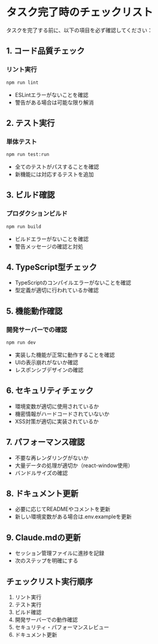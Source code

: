 # タスク完了時のチェックリスト

タスクを完了する前に、以下の項目を必ず確認してください：

## 1. コード品質チェック

### リント実行
```bash
npm run lint
```
- ESLintエラーがないことを確認
- 警告がある場合は可能な限り解消

## 2. テスト実行

### 単体テスト
```bash
npm run test:run
```
- 全てのテストがパスすることを確認
- 新機能には対応するテストを追加

## 3. ビルド確認

### プロダクションビルド
```bash
npm run build
```
- ビルドエラーがないことを確認
- 警告メッセージの確認と対処

## 4. TypeScript型チェック
- TypeScriptのコンパイルエラーがないことを確認
- 型定義が適切に行われているか確認

## 5. 機能動作確認

### 開発サーバーでの確認
```bash
npm run dev
```
- 実装した機能が正常に動作することを確認
- UIの表示崩れがないか確認
- レスポンシブデザインの確認

## 6. セキュリティチェック
- 環境変数が適切に使用されているか
- 機密情報がハードコードされていないか
- XSS対策が適切に実装されているか

## 7. パフォーマンス確認
- 不要な再レンダリングがないか
- 大量データの処理が適切か（react-window使用）
- バンドルサイズの確認

## 8. ドキュメント更新
- 必要に応じてREADMEやコメントを更新
- 新しい環境変数がある場合は.env.exampleを更新

## 9. Claude.mdの更新
- セッション管理ファイルに進捗を記録
- 次のステップを明確にする

## チェックリスト実行順序
1. リント実行
2. テスト実行
3. ビルド確認
4. 開発サーバーでの動作確認
5. セキュリティ・パフォーマンスレビュー
6. ドキュメント更新
